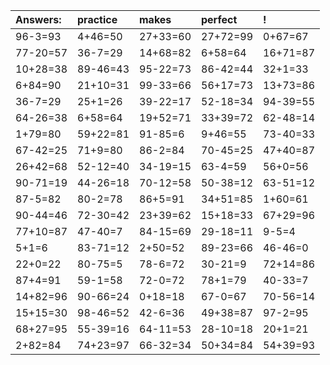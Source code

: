 | Answers: | practice | makes | perfect | ! |
| :--- | :--- | :--- | :--- | :--- |
| 96-3=93 | 4+46=50 | 27+33=60 | 27+72=99 | 0+67=67 | 
| 77-20=57 | 36-7=29 | 14+68=82 | 6+58=64 | 16+71=87 | 
| 10+28=38 | 89-46=43 | 95-22=73 | 86-42=44 | 32+1=33 | 
| 6+84=90 | 21+10=31 | 99-33=66 | 56+17=73 | 13+73=86 | 
| 36-7=29 | 25+1=26 | 39-22=17 | 52-18=34 | 94-39=55 | 
| 64-26=38 | 6+58=64 | 19+52=71 | 33+39=72 | 62-48=14 | 
| 1+79=80 | 59+22=81 | 91-85=6 | 9+46=55 | 73-40=33 | 
| 67-42=25 | 71+9=80 | 86-2=84 | 70-45=25 | 47+40=87 | 
| 26+42=68 | 52-12=40 | 34-19=15 | 63-4=59 | 56+0=56 | 
| 90-71=19 | 44-26=18 | 70-12=58 | 50-38=12 | 63-51=12 | 
| 87-5=82 | 80-2=78 | 86+5=91 | 34+51=85 | 1+60=61 | 
| 90-44=46 | 72-30=42 | 23+39=62 | 15+18=33 | 67+29=96 | 
| 77+10=87 | 47-40=7 | 84-15=69 | 29-18=11 | 9-5=4 | 
| 5+1=6 | 83-71=12 | 2+50=52 | 89-23=66 | 46-46=0 | 
| 22+0=22 | 80-75=5 | 78-6=72 | 30-21=9 | 72+14=86 | 
| 87+4=91 | 59-1=58 | 72-0=72 | 78+1=79 | 40-33=7 | 
| 14+82=96 | 90-66=24 | 0+18=18 | 67-0=67 | 70-56=14 | 
| 15+15=30 | 98-46=52 | 42-6=36 | 49+38=87 | 97-2=95 | 
| 68+27=95 | 55-39=16 | 64-11=53 | 28-10=18 | 20+1=21 | 
| 2+82=84 | 74+23=97 | 66-32=34 | 50+34=84 | 54+39=93 | 
